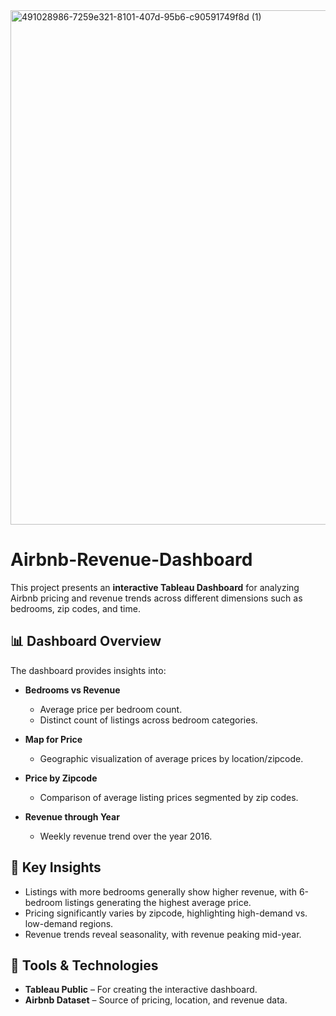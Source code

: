 <img width="1340" height="823" alt="491028986-7259e321-8101-407d-95b6-c90591749f8d (1)" src="https://github.com/user-attachments/assets/c5c3cb48-b53f-40fe-a00c-94647cb2fdc0" />




# Airbnb-Revenue-Dashboard
This project presents an **interactive Tableau Dashboard** for analyzing Airbnb pricing and revenue trends across different dimensions such as bedrooms, zip codes, and time.

## 📊 Dashboard Overview

The dashboard provides insights into:

* **Bedrooms vs Revenue**

  * Average price per bedroom count.
  * Distinct count of listings across bedroom categories.

* **Map for Price**

  * Geographic visualization of average prices by location/zipcode.

* **Price by Zipcode**

  * Comparison of average listing prices segmented by zip codes.

* **Revenue through Year**

  * Weekly revenue trend over the year 2016.

## 🔎 Key Insights

* Listings with more bedrooms generally show higher revenue, with 6-bedroom listings generating the highest average price.
* Pricing significantly varies by zipcode, highlighting high-demand vs. low-demand regions.
* Revenue trends reveal seasonality, with revenue peaking mid-year.

## 🚀 Tools & Technologies

* **Tableau Public** – For creating the interactive dashboard.
* **Airbnb Dataset** – Source of pricing, location, and revenue data.
